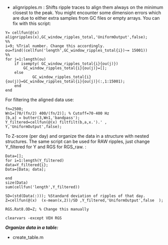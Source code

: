   * alignripples.m : Shifts ripple traces to align them always on the minimum closest to the peak. You might encounter some dimension errors which are due to either extra samples from GC files or empty arrays. You can fix with this script:

```
Y= cellfun(@(x) alignripples(x),GC_window_ripples_total,'UniformOutput',false);
%%
i=9; %Trial number. Change this accordingly. 
ou=find((cellfun('length',GC_window_ripples_total{i})~= 15001))
%%
for j=1:length(ou)
    if isempty( GC_window_ripples_total{i}{ou(j)})
        GC_window_ripples_total{i}{ou(j)}=[];
    else
            GC_window_ripples_total{i}{ou(j)}=GC_window_ripples_total{i}{ou(j)}(:,1:15001);
    end
end
```

For filtering the aligned data use:
```
fn=2500;
Wn1=[70/(fn/2) 400/(fn/2)]; % Cutoff=70-400 Hz
[b,a] = butter(3,Wn1,'bandpass');
Y_filtered=cellfun(@(x) filtfilt(b,a,x.').' , Y,'UniformOutput',false);
```

To Z-score (per day) and organize the data in a structure with nested structures. The same script can be used for RAW ripples, just change Y_filtered for Y and RGS for RGS_raw.
:
```
Data=[];
for i=1:length(Y_filtered)
data=Y_filtered{i};
Data=[Data; data];
    
end
size(Data)
sum(cellfun('length',Y_filtered))

SD=(std(Data(:))); %Standard deviation of ripples of that day.
Z=cellfun(@(x)  (x-mean(x,2))/SD ,Y_filtered,'UniformOutput',false  );

RGS.Rat8.OD=Z; % Change this manually

clearvars -except VEH RGS
```


_**Organize data in a table:**_ 
  
  * create_table.m
